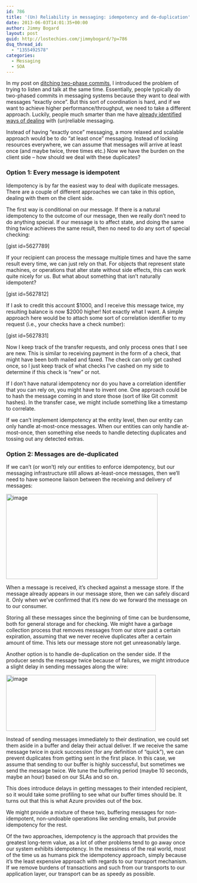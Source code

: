 ```yaml
---
id: 786
title: '(Un) Reliability in messaging: idempotency and de-duplication'
date: 2013-06-03T14:01:35+00:00
author: Jimmy Bogard
layout: post
guid: http://lostechies.com/jimmybogard/?p=786
dsq_thread_id:
  - "1355492578"
categories:
  - Messaging
  - SOA
---
```

In my post on [ditching two-phase commits](http://lostechies.com/jimmybogard/2013/05/09/ditching-two-phased-commits/), I introduced the problem of trying to listen and talk at the same time. Essentially, people typically do two-phased commits in messaging systems because they want to deal with messages “exactly once”. But this sort of coordination is hard, and if we want to achieve higher performance/throughput, we need to take a different approach. Luckily, people much smarter than me have [already identified ways of dealing](http://queue.acm.org/detail.cfm?id=2187821) with (un)reliable messaging.

Instead of having “exactly once” messaging, a more relaxed and scalable approach would be to do “at least once” messaging. Instead of locking resources everywhere, we can assume that messages will arrive at least once (and maybe twice, three times etc.) Now we have the burden on the client side – how should we deal with these duplicates?

### Option 1: Every message is idempotent

Idempotency is by far the easiest way to deal with duplicate messages. There are a couple of different approaches we can take in this option, dealing with them on the client side.

The first way is conditional on our message. If there is a natural idempotency to the outcome of our message, then we really don’t need to do anything special. If our message is to affect state, and doing the same thing twice achieves the same result, then no need to do any sort of special checking:

[gist id=5627789]

If your recipient can process the message multiple times and have the same result every time, we can just rely on that. For objects that represent state machines, or operations that alter state without side effects, this can work quite nicely for us. But what about something that isn’t naturally idempotent?

[gist id=5627812]

If I ask to credit this account $1000, and I receive this message twice, my resulting balance is now $2000 higher! Not exactly what I want. A simple approach here would be to attach some sort of correlation identifier to my request (i.e., your checks have a check number):

[gist id=5627831]

Now I keep track of the transfer requests, and only process ones that I see are new. This is similar to receiving payment in the form of a check, that might have been both mailed and faxed. The check can only get cashed once, so I just keep track of what checks I’ve cashed on my side to determine if this check is “new” or not.

If I don’t have natural idempotency nor do you have a correlation identifier that you can rely on, you might have to invent one. One approach could be to hash the message coming in and store those (sort of like Git commit hashes). In the transfer case, we might include something like a timestamp to correlate.

If we can’t implement idempotency at the entity level, then our entity can only handle at-most-once messages. When our entities can only handle at-most-once, then something else needs to handle detecting duplicates and tossing out any detected extras.

### Option 2: Messages are de-duplicated

If we can’t (or won’t) rely our entities to enforce idempotency, but our messaging infrastructure still allows at-least-once messages, then we’ll need to have someone liaison between the receiving and delivery of messages:

[<img title="image" style="border-left-width: 0px; border-right-width: 0px; background-image: none; border-bottom-width: 0px; padding-top: 0px; padding-left: 0px; display: inline; padding-right: 0px; border-top-width: 0px" border="0" alt="image" src="http://lostechies.com/jimmybogard/files/2013/06/image_thumb.png" width="412" height="231" />](http://lostechies.com/jimmybogard/files/2013/06/image.png)

When a message is received, it’s checked against a message store. If the message already appears in our message store, then we can safely discard it. Only when we’ve confirmed that it’s new do we forward the message on to our consumer.

Storing all these messages since the beginning of time can be burdensome, both for general storage and for checking. We might have a garbage collection process that removes messages from our store past a certain expiration, assuming that we never receive duplicates after a certain amount of time. This lets our message store not get unreasonably large.

Another option is to handle de-duplication on the sender side. If the producer sends the message twice because of failures, we might introduce a slight delay in sending messages along the wire:

[<img title="image" style="border-left-width: 0px; border-right-width: 0px; background-image: none; border-bottom-width: 0px; padding-top: 0px; padding-left: 0px; display: inline; padding-right: 0px; border-top-width: 0px" border="0" alt="image" src="http://lostechies.com/jimmybogard/files/2013/06/image_thumb1.png" width="407" height="152" />](http://lostechies.com/jimmybogard/files/2013/06/image1.png)

Instead of sending messages immediately to their destination, we could set them aside in a buffer and delay their actual deliver. If we receive the same message twice in quick succession (for any definition of “quick”), we can prevent duplicates from getting sent in the first place. In this case, we assume that sending to our buffer is highly successful, but sometimes we send the message twice. We tune the buffering period (maybe 10 seconds, maybe an hour) based on our SLAs and so on.

This does introduce delays in getting messages to their intended recipient, so it would take some profiling to see what our buffer times should be. It turns out that this is what Azure provides out of the box.

We might provide a mixture of these two, buffering messages for non-idempotent, non-undoable operations like sending emails, but provide idempotency for the rest.

Of the two approaches, idempotency is the approach that provides the greatest long-term value, as a lot of other problems tend to go away once our system exhibits idempotency. In the messiness of the real world, most of the time us as humans pick the idempotency approach, simply because it’s the least expensive approach with regards to our transport mechanism. If we remove burdens of transactions and such from our transports to our application layer, our transport can be as speedy as possible.